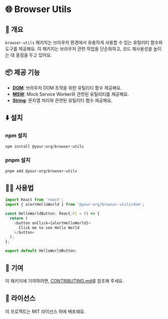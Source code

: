 # 🌐 Browser Utils

## 📖 개요
`browser-utils` 패키지는 브라우저 환경에서 유용하게 사용할 수 있는 유틸리티 함수와 도구를 제공해요. 이 패키지는 브라우저 관련 작업을 단순화하고, 코드 재사용성을 높이는 데 중점을 두고 있어요.

## 📦 제공 기능
- **[DOM](src/dom)**: 브라우저 DOM 조작을 위한 유틸리티 함수 제공해요.
- **[MSW](src/msw)**: Mock Service Worker와 관련된 유틸리티를 제공해요.
- **[String](src/string)**: 문자열 처리와 관련된 유틸리티 함수 제공해요.

## ⬇️ 설치

### npm 설치
```bash
npm install @your-org/browser-utils
```

### pnpm 설치
```bash
pnpm add @your-org/browser-utils
```

## 🧑‍💻 사용법
```typescript
import React from 'react';
import { alertHelloWorld } from '@your-org/browser-utils/dom';

const HelloWorldButton: React.FC = () => {
  return (
    <button onClick={alertHelloWorld}>
      Click me to see Hello World
    </button>
  );
};

export default HelloWorldButton;
```

## 🤝 기여
이 패키지에 기여하려면, [CONTRIBUTING.md](../CONTRIBUTING.md)를 참조해 주세요.

## 📜 라이선스
이 프로젝트는 MIT 라이선스 하에 배포돼요.